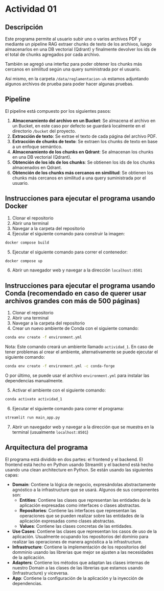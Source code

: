 # Actividad 01

## Descripción
Este programa permite al usuario subir uno o varios archivos PDF y mediante un pipeline RAG extraer chunks de texto de los archivos, luego almacenarlos en una DB vectorial (Qdrant) y finalmente devolver los ids de el total de chunks agregados por cada archivo.

También se agregó una interfaz para poder obtener los chunks más cercanos en similitud según una query suministrada por el usuario.

Así mismo, en la carpeta `/data/reglamentacion-uk` estamos adjuntando algunos archivos de prueba para poder hacer algunas pruebas.

## Pipeline
El pipeline está compuesto por los siguientes pasos:
1. **Almacenamiento del archivo en un Bucket**: Se almacena el archivo en un Bucket, en este caso por defecto se guardará localmente en el directorio `/bucket` del proyecto.
2. **Extracción de texto**: Se extrae el texto de cada página del archivo PDF.
3. **Extracción de chunks de texto**: Se extraen los chunks de texto en base a un enfoque semántico.
4. **Almacenamiento de los chunks en Qdrant**: Se almacenan los chunks en una DB vectorial (Qdrant).
5. **Obtención de los ids de los chunks**: Se obtienen los ids de los chunks almacenados en Qdrant.
6. **Obtención de los chunks más cercanos en similitud**: Se obtienen los chunks más cercanos en similitud a una query suministrada por el usuario.

## Instrucciones para ejecutar el programa usando Docker 
1. Clonar el repositorio
2. Abrir una terminal
3. Navegar a la carpeta del repositorio
4. Ejecutar el siguiente comando para construir la imagen:
```bash
docker compose build
```
5. Ejecutar el siguiente comando para correr el contenedor:
```bash
docker compose up
```
6. Abrir un navegador web y navegar a la dirección `localhost:8501`

## Instrucciones para ejecutar el programa usando Conda (recomendado en caso de querer usar archivos grandes con más de 500 páginas)
1. Clonar el repositorio
2. Abrir una terminal
3. Navegar a la carpeta del repositorio
4. Crear un nuevo ambiente de Conda con el siguiente comando:
```bash
conda env create -f environment.yml
```
Nota: Este comando creará un ambiente llamado `actividad_1`. En caso de tener problemas al crear el ambiente, alternativamente se puede ejecutar el siguiente comando:
```bash
conda env create -f environment.yml -c conda-forge
```
O por último, se puede usar el archivo `environment.yml` para instalar las dependencias manualmente.

5. Activar el ambiente con el siguiente comando:
```bash
conda activate actividad_1
```
6. Ejecutar el siguiente comando para correr el programa:
```bash
streamlit run main_app.py
```
7. Abrir un navegador web y navegar a la dirección que se muestra en la terminal (usualmente `localhost:8501`)

## Arquitectura del programa
El programa está dividido en dos partes: el frontend y el backend. El frontend está hecho en Python usando Streamlit y el backend está hecho usando una clean architecture en Python.
Se están usando las siguientes capas:
- **Domain**: Contiene la lógica de negocio, expresándolas abstractamente agnóstico a la infrastructure que se usará. Algunos de sus componentes son:
  - **Entities**: Contiene las clases que representan las entidades de la aplicación expresadas como interfaces o clases abstractas.
  - **Repositories**: Contiene las interfaces que representan las operaciones que se pueden realizar sobre las entidades de la aplicación expresadas como clases abstractas.
  - **Values**: Contiene las clases concretas de las entidades.
- **Use Cases**: Contiene las clases que representan los casos de uso de la aplicación. Usualmente ocupando los repositorios del dominio para realizar las operaciones de manera agnóstica a la infrastructure.
- **Infrastructure**: Contiene la implementación de los repositorios del domminio usando las librerias que mejor se ajusten a las necesidades de la aplicación.
- **Adapters**: Contiene los métodos que adaptan las clases internas de nuestro Domain a las clases de las librerias que estamos usando (Infrastructure) y viceversa.
- **App**: Contiene la configuración de la aplicación y la inyección de dependencias.
